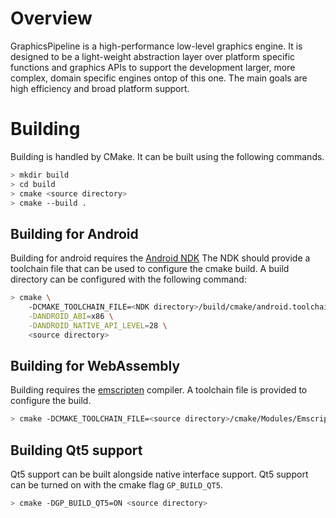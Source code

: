 # Overview
GraphicsPipeline is a high-performance low-level graphics engine.  It is designed to be a light-weight abstraction layer over platform specific functions and graphics APIs to support the development larger, more complex, domain specific engines ontop of this one.  The main goals are high efficiency and broad platform support.

# Building
Building is handled by CMake.  It can be built using the following commands.
```bash
> mkdir build
> cd build
> cmake <source directory>
> cmake --build .
```

## Building for Android
Building for android requires the [Android NDK](https://developer.android.com/ndk) The NDK should provide a toolchain file that can be used to configure the cmake build.  A build directory can be configured with the following command:
```bash
> cmake \
    -DCMAKE_TOOLCHAIN_FILE=<NDK directory>/build/cmake/android.toolchain.cmake \
    -DANDROID_ABI=x86 \
    -DANDROID_NATIVE_API_LEVEL=28 \
    <source directory>
```

## Building for WebAssembly
Building requires the [emscripten](https://emscripten.org/) compiler.  A toolchain file is provided to configure the build.
```bash
> cmake -DCMAKE_TOOLCHAIN_FILE=<source directory>/cmake/Modules/Emscripten.cmake <source directory>
```

## Building Qt5 support
Qt5 support can be built alongside native interface support.  Qt5 support can be turned on with the cmake flag `GP_BUILD_QT5`.
```bash
> cmake -DGP_BUILD_QT5=ON <source directory>
```
